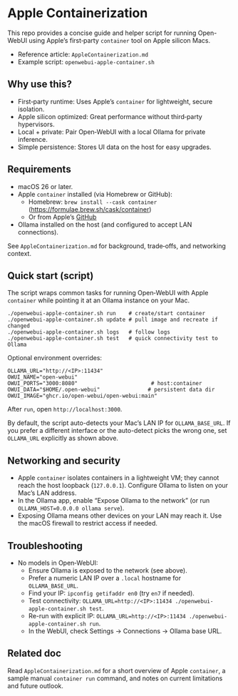 # Apple Containerization

This repo provides a concise guide and helper script for running Open-WebUI using Apple’s first‑party `container` tool on Apple silicon Macs.

- Reference article: `AppleContainerization.md`
- Example script: `openwebui-apple-container.sh`

## Why use this?

- First‑party runtime: Uses Apple’s `container` for lightweight, secure isolation.
- Apple silicon optimized: Great performance without third‑party hypervisors.
- Local + private: Pair Open‑WebUI with a local Ollama for private inference.
- Simple persistence: Stores UI data on the host for easy upgrades.

## Requirements

- macOS 26 or later.
- Apple `container` installed (via Homebrew or GitHub):
  - Homebrew: `brew install --cask container` (https://formulae.brew.sh/cask/container)
  - Or from Apple’s [GitHub](https://github.com/schwartz1375/openwebui-apple-container)
- Ollama installed on the host (and configured to accept LAN connections).

See `AppleContainerization.md` for background, trade‑offs, and networking context.

## Quick start (script)

The script wraps common tasks for running Open‑WebUI with Apple `container` while pointing it at an Ollama instance on your Mac.

```
./openwebui-apple-container.sh run    # create/start container
./openwebui-apple-container.sh update # pull image and recreate if changed
./openwebui-apple-container.sh logs   # follow logs
./openwebui-apple-container.sh test   # quick connectivity test to Ollama
```

Optional environment overrides:

```
OLLAMA_URL="http://<IP>:11434" 
OWUI_NAME="open-webui"
OWUI_PORTS="3000:8080"                       # host:container
OWUI_DATA="$HOME/.open-webui"               # persistent data dir
OWUI_IMAGE="ghcr.io/open-webui/open-webui:main"
```

After `run`, open `http://localhost:3000`.

By default, the script auto-detects your Mac’s LAN IP for `OLLAMA_BASE_URL`. If you prefer a different interface or the auto-detect picks the wrong one, set `OLLAMA_URL` explicitly as shown above.

## Networking and security

- Apple `container` isolates containers in a lightweight VM; they cannot reach the host loopback (`127.0.0.1`). Configure Ollama to listen on your Mac’s LAN address.
- In the Ollama app, enable “Expose Ollama to the network” (or run `OLLAMA_HOST=0.0.0.0 ollama serve`).
- Exposing Ollama means other devices on your LAN may reach it. Use the macOS firewall to restrict access if needed.

## Troubleshooting

- No models in Open‑WebUI:
  - Ensure Ollama is exposed to the network (see above).
  - Prefer a numeric LAN IP over a `.local` hostname for `OLLAMA_BASE_URL`.
  - Find your IP: `ipconfig getifaddr en0` (try `en7` if needed).
  - Test connectivity: `OLLAMA_URL=http://<IP>:11434 ./openwebui-apple-container.sh test`.
  - Re-run with explicit IP: `OLLAMA_URL=http://<IP>:11434 ./openwebui-apple-container.sh run`.
  - In the WebUI, check Settings → Connections → Ollama base URL.

## Related doc

Read `AppleContainerization.md` for a short overview of Apple `container`, a sample manual `container run` command, and notes on current limitations and future outlook.
